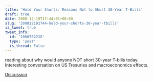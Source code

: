 ```yaml
---
title: 'Hold Your Shorts: Reasons Not to Short 30-Year T-Bills'
draft: true
date: 2008-12-19T17:44:01+00:00
slug: '200812191744-hold-your-shorts-30-year-tbills'
is_tweet: true
tweet_info:
  id: '1066782218'
  type: 'post'
  is_thread: False
---
```




reading about why would anyone NOT short 30-year T-bills today. Interesting conversation on US Tresuries and macroeconomics effects.

[Discussion](https://x.com/sytelus/status/1066782218)
